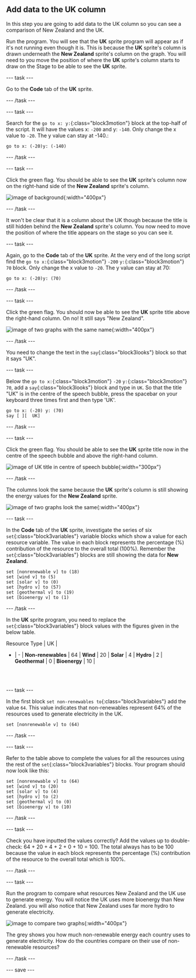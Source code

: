 ## Add data to the UK column

In this step you are going to add data to the UK column so you can see a comparison of New Zealand and the UK.

Run the program. You will see that the **UK** sprite program will appear as if it's not running even though it is. This is because the **UK** sprite's column is drawn underneath the **New Zealand** sprite's column on the graph. You will need to you move the position of where the **UK** sprite's column starts to draw on the Stage to be able to see the **UK** sprite.

--- task ---

Go to the **Code** tab of the **UK** sprite.

--- /task ---

--- task ---

Search for the `go to x: y:`{:class="block3motion"} block at the top-half of the script. It will have the values x: `-200` and y: `-140`. Only change the x value to `-20`. The y value can stay at -140.:

```blocks3
go to x: (-20)y: (-140)
```
--- /task ---

--- task ---

Click the green flag. You should be able to see the **UK** sprite's column now on the right-hand side of the **New Zealand** sprite's column.

![image of background](images/electricity-second-graph-no-title.png){:width="400px"}

--- /task ---

It won't be clear that it is a column about the UK though because the title is still hidden behind the **New Zealand** sprite's column. You now need to move the position of where the title appears on the stage so you can see it.

--- task ---

Again, go to the **Code** tab of the **UK** sprite. At the very end of the long script find the `go to x:`{:class="block3motion"} `-200` `y:`{:class="block3motion"} `70` block. Only change the x value to `-20`. The y value can stay at 70:

```blocks3
go to x: (-20)y: (70)
```

--- /task ---

--- task ---

Click the green flag. You should now be able to see the **UK** sprite title above the right-hand column. On no! It still says "New Zealand".

![image of two graphs with the same name](images/electricity-two-graphs-same-name.png){:width="400px"}

--- /task ---

You need to change the text in the `say`{:class="block3looks"} block so that it says "UK".

--- task ---

Below the `go to x:`{:class="block3motion"} `-20` `y:`{:class="block3motion"} `70`, add a `say`{:class="block3looks"} block and type in `UK`. So that the title "UK" is in the centre of the speech bubble, press the spacebar on your keyboard three times first and then type 'UK'.

```blocks3
go to x: (-20) y: (70)
say [ ][  UK]
```
--- /task ---

--- task ---

Click the green flag. You should be able to see the **UK** sprite title now in the centre of the speech bubble and above the right-hand column.

![image of UK title in centre of speech bubble](images/electricity-title-in-centre-of-bubble.png){:width="300px"}

--- /task ---

The columns look the same because the **UK** sprite's column is still showing the energy values for the **New Zealand** sprite.

![image of two graphs look the same](images/electricity-two-graphs-look-same.png){:width="400px"}

--- task ---

In the **Code** tab of the **UK** sprite, investigate the series of six `set`{:class="block3variables"} variable blocks which show a value for each resource variable. The value in each block represents the percentage (%) contribution of the resource to the overall total (100%). Remember the `set`{:class="block3variables"} blocks are still showing the data for **New Zealand**.

```blocks3
set [nonrenewable v] to (18)
set [wind v] to (5)
set [solar v] to (0)
set [hydro v] to (57)
set [geothermal v] to (19)
set [bioenergy v] to (1)
```
--- /task ---

In the **UK** sprite program, you need to replace the `set`{:class="block3variables"} block values with the figures given in the below table.

Resource Type | UK |
- | - |
**Non-renewables** | 64 |
**Wind** | 20 |
**Solar** | 4 |
**Hydro** | 2 |
**Geothermal** | 0 |
**Bioenergy** | 10 |

<br/><br/>

--- task ---

In the first block `set non-renewables to`{:class="block3variables"} add the value `64`. This value indicates that non-renewables represent 64% of the resources used to generate electricity in the UK.

```blocks3
set [nonrenewable v] to (64)
```
--- /task ---

--- task ---

Refer to the table above to complete the values for all the resources using the rest of the `set`{:class="block3variables"} blocks. Your program should now look like this:

```blocks3
set [nonrenewable v] to (64)
set [wind v] to (20)
set [solar v] to (4)
set [hydro v] to (2)
set [geothermal v] to (0)
set [bioenergy v] to (10)
```
--- /task ---

--- task ---

Check you have inputted the values correctly? Add the values up to double-check: 64 + 20 + 4 + 2 + 0 + 10 = 100. The total always has to be 100 because the value in each block represents the percentage (%) contribution of the resource to the overall total which is 100%.

--- /task ---

--- task ---

Run the program to compare what resources New Zealand and the UK use to generate energy. You will notice the UK uses more bioenergy than New Zealand. you will also notice that New Zealand uses far more hydro to generate electricity.

![image to compare two graphs](images/electricity-compare-two-graphs.png){:width="400px"}

The grey shows you how much non-renewable energy each country uses to generate electricity. How do the countries compare on their use of non-renewable resources?

--- /task ---

--- save ---
